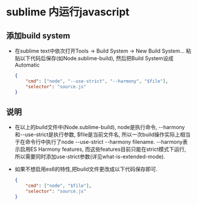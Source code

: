 # sublime 内运行javascript

## 添加build system

- 在sublime text中依次打开Tools -> Build System -> New Build System... 粘贴以下代码后保存(如Node.sublime-build), 然后把Build System设成Automatic
	
	```json
	{
	    "cmd": ["node", "--use-strict", "--harmony", "$file"],
	    "selector": "source.js"
	}
	```

## 说明

- 在以上的build文件中(Node.sublime-build), node是执行命令, --harmony和--use-strict是执行参数, $file是当前文件名, 所以一次build操作实际上相当于在命令行中执行了node --use-strict --harmony filename. --harmony表示启用ES Harmony features, 而这些features目前只能在strict模式下运行, 所以需要同时添加use-strict参数(详见what-is-extended-mode).

- 如果不想启用es6的特性,把build文件更改成以下代码保存即可.
	```json
	{
	    "cmd": ["node", "$file"],
	    "selector": "source.js"
	}
	```
